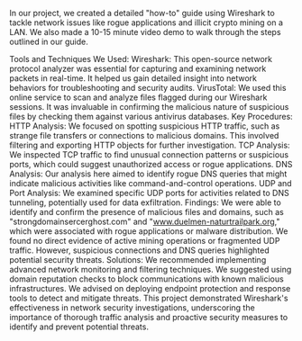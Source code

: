 In our project, we created a detailed "how-to" guide using Wireshark to tackle network issues like rogue applications and illicit crypto mining on a LAN. We also made a 10-15 minute video demo to walk through the steps outlined in our guide.

Tools and Techniques We Used:
Wireshark: This open-source network protocol analyzer was essential for capturing and examining network packets in real-time. It helped us gain detailed insight into network behaviors for troubleshooting and security audits.
VirusTotal: We used this online service to scan and analyze files flagged during our Wireshark sessions. It was invaluable in confirming the malicious nature of suspicious files by checking them against various antivirus databases.
Key Procedures:
HTTP Analysis: We focused on spotting suspicious HTTP traffic, such as strange file transfers or connections to malicious domains. This involved filtering and exporting HTTP objects for further investigation.
TCP Analysis: We inspected TCP traffic to find unusual connection patterns or suspicious ports, which could suggest unauthorized access or rogue applications.
DNS Analysis: Our analysis here aimed to identify rogue DNS queries that might indicate malicious activities like command-and-control operations.
UDP and Port Analysis: We examined specific UDP ports for activities related to DNS tunneling, potentially used for data exfiltration.
Findings:
We were able to identify and confirm the presence of malicious files and domains, such as "strongdomainsercerghost.com" and "www.duelmen-naturtrailpark.org," which were associated with rogue applications or malware distribution.
We found no direct evidence of active mining operations or fragmented UDP traffic. However, suspicious connections and DNS queries highlighted potential security threats.
Solutions:
We recommended implementing advanced network monitoring and filtering techniques.
We suggested using domain reputation checks to block communications with known malicious infrastructures.
We advised on deploying endpoint protection and response tools to detect and mitigate threats.
This project demonstrated Wireshark's effectiveness in network security investigations, underscoring the importance of thorough traffic analysis and proactive security measures to identify and prevent potential threats.
